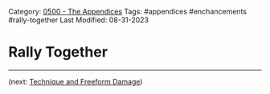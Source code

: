 Category: [0500 - The Appendices](0500%20-%20The%20Appendices.md)
Tags: #appendices #enchancements #rally-together
Last Modified: 08-31-2023

# Rally Together

****

(next: [Technique and Freeform Damage](Technique%20and%20Freeform%20Damage.md))